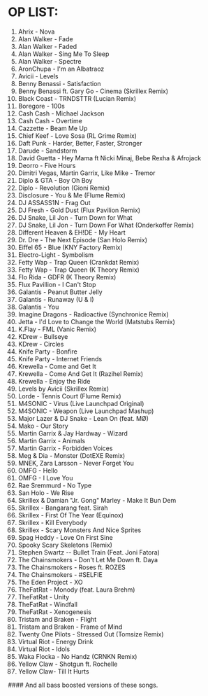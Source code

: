 OP LIST: 
========
<ol>
<li> Ahrix - Nova </li>
<li> Alan Walker - Fade </li>
<li> Alan Walker - Faded </li>
<li> Alan Walker - Sing Me To Sleep </li>
<li> Alan Walker - Spectre </li>
<li> AronChupa - I'm an Albatraoz </li>
<li> Avicii - Levels </li>
<li> Benny Benassi - Satisfaction </li>
<li> Benny Benassi ft. Gary Go - Cinema (Skrillex Remix) </li>
<li> Black Coast - TRNDSTTR (Lucian Remix) </li>
<li> Boregore - 100s </li> 
<li> Cash Cash - Michael Jackson </li>
<li> Cash Cash - Overtime </li>
<li> Cazzette - Beam Me Up </li>
<li> Chief Keef - Love Sosa (RL Grime Remix) </li>
<li> Daft Punk - Harder, Better, Faster, Stronger </li>
<li> Darude - Sandstorm </li>
<li> David Guetta - Hey Mama ft Nicki Minaj, Bebe Rexha & Afrojack </li>
<li> Deorro - Five Hours </li>
<li> Dimitri Vegas, Martin Garrix, Like Mike - Tremor </li>
<li> Diplo & GTA - Boy Oh Boy </li>
<li> Diplo - Revolution (Gioni Remix) </li>
<li> Disclosure - You & Me (Flume Remix) </li>
<li> DJ ASSASS1N - Frag Out </li>
<li> DJ Fresh - Gold Dust (Flux Pavilion Remix) </li>
<li> DJ Snake, Lil Jon - Turn Down for What </li>
<li> DJ Snake, Lil Jon - Turn Down For What (Onderkoffer Remix) </li>
<li> Different Heaven & EH!DE - My Heart </li>
<li> Dr. Dre - The Next Episode (San Holo Remix) </li>
<li> Eiffel 65 - Blue (KNY Factory Remix) </li>
<li> Electro-Light - Symbolism </li>
<li> Fetty Wap - Trap Queen (Crankdat Remix) </li>
<li> Fetty Wap - Trap Queen (K Theory Remix) </li>
<li> Flo Rida - GDFR (K Theory Remix) </li>
<li> Flux Pavillion - I Can't Stop </li>
<li> Galantis - Peanut Butter Jelly </li>
<li> Galantis - Runaway (U & I) </li>
<li> Galantis - You </li>
<li> Imagine Dragons - Radioactive (Synchronice Remix) </li>
<li> Jetta - I'd Love to Change the World (Matstubs Remix) </li>
<li> K.Flay - FML (Vanic Remix) </li>
<li> KDrew - Bullseye </li>
<li> KDrew - Circles </li>
<li> Knife Party - Bonfire </li>
<li> Knife Party - Internet Friends </li>
<li> Krewella - Come and Get It </li>
<li> Krewella - Come And Get It (Razihel Remix) </li>
<li> Krewella - Enjoy the Ride </li>
<li> Levels by Avicii (Skrillex Remix) </li>
<li> Lorde - Tennis Court (Flume Remix) </li>
<li> M4SONIC - Virus (Live Launchpad Original) </li>
<li> M4SONIC - Weapon (Live Launchpad Mashup) </li>
<li> Major Lazer & DJ Snake - Lean On (feat. MØ) </li>
<li> Mako - Our Story </li>
<li> Martin Garrix & Jay Hardway - Wizard </li>
<li> Martin Garrix - Animals </li>
<li> Martin Garrix - Forbidden Voices </li>
<li> Meg & Dia - Monster (DotEXE Remix) </li>
<li> MNEK, Zara Larsson - Never Forget You </li>
<li> OMFG - Hello </li>
<li> OMFG - I Love You </li>
<li> Rae Sremmurd - No Type </li>
<li> San Holo - We Rise </li>
<li> Skrillex & Damian "Jr. Gong" Marley - Make It Bun Dem </li>
<li> Skrillex - Bangarang feat. Sirah </li>
<li> Skrillex - First Of The Year (Equinox) </li>
<li> Skrillex - Kill Everybody </li>
<li> Skrillex - Scary Monsters And Nice Sprites </li>
<li> Spag Heddy - Love On First Sine </li>
<li> Spooky Scary Skeletons (Remix) </li>
<li> Stephen Swartz -- Bullet Train (Feat. Joni Fatora) </li>
<li> The Chainsmokers - Don't Let Me Down ft. Daya </li>
<li> The Chainsmokers - Roses ft. ROZES </li>
<li> The Chainsmokers - #SELFIE </li>
<li> The Eden Project - XO </li>
<li> TheFatRat - Monody (feat. Laura Brehm) </li>
<li> TheFatRat - Unity </li>
<li> TheFatRat - Windfall </li>
<li> TheFatRat - Xenogenesis </li>
<li> Tristam and Braken - Flight </li>
<li> Tristam and Braken - Frame of Mind </li>
<li> Twenty One Pilots - Stressed Out (Tomsize Remix) </li>
<li> Virtual Riot - Energy Drink </li>
<li> Virtual Riot - Idols </li>
<li> Waka Flocka - No Handz (CRNKN Remix) </li>
<li> Yellow Claw - Shotgun ft. Rochelle </li>
<li> Yellow Claw- Till It Hurts </li>
</ol>
#### And all bass boosted versions of these songs.
